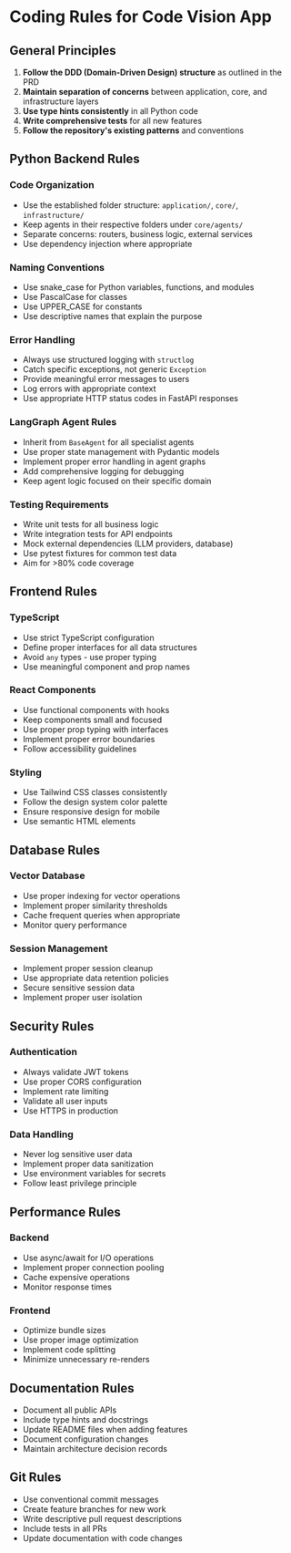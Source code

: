# Coding Rules for Code Vision App

## General Principles

1. **Follow the DDD (Domain-Driven Design) structure** as outlined in the PRD
2. **Maintain separation of concerns** between application, core, and infrastructure layers
3. **Use type hints consistently** in all Python code
4. **Write comprehensive tests** for all new features
5. **Follow the repository's existing patterns** and conventions

## Python Backend Rules

### Code Organization
- Use the established folder structure: `application/`, `core/`, `infrastructure/`
- Keep agents in their respective folders under `core/agents/`
- Separate concerns: routers, business logic, external services
- Use dependency injection where appropriate

### Naming Conventions
- Use snake_case for Python variables, functions, and modules
- Use PascalCase for classes
- Use UPPER_CASE for constants
- Use descriptive names that explain the purpose

### Error Handling
- Always use structured logging with `structlog`
- Catch specific exceptions, not generic `Exception`
- Provide meaningful error messages to users
- Log errors with appropriate context
- Use appropriate HTTP status codes in FastAPI responses

### LangGraph Agent Rules
- Inherit from `BaseAgent` for all specialist agents
- Use proper state management with Pydantic models
- Implement proper error handling in agent graphs
- Add comprehensive logging for debugging
- Keep agent logic focused on their specific domain

### Testing Requirements
- Write unit tests for all business logic
- Write integration tests for API endpoints
- Mock external dependencies (LLM providers, database)
- Use pytest fixtures for common test data
- Aim for >80% code coverage

## Frontend Rules

### TypeScript
- Use strict TypeScript configuration
- Define proper interfaces for all data structures
- Avoid `any` types - use proper typing
- Use meaningful component and prop names

### React Components
- Use functional components with hooks
- Keep components small and focused
- Use proper prop typing with interfaces
- Implement proper error boundaries
- Follow accessibility guidelines

### Styling
- Use Tailwind CSS classes consistently
- Follow the design system color palette
- Ensure responsive design for mobile
- Use semantic HTML elements

## Database Rules

### Vector Database
- Use proper indexing for vector operations
- Implement proper similarity thresholds
- Cache frequent queries when appropriate
- Monitor query performance

### Session Management
- Implement proper session cleanup
- Use appropriate data retention policies
- Secure sensitive session data
- Implement proper user isolation

## Security Rules

### Authentication
- Always validate JWT tokens
- Use proper CORS configuration
- Implement rate limiting
- Validate all user inputs
- Use HTTPS in production

### Data Handling
- Never log sensitive user data
- Implement proper data sanitization
- Use environment variables for secrets
- Follow least privilege principle

## Performance Rules

### Backend
- Use async/await for I/O operations
- Implement proper connection pooling
- Cache expensive operations
- Monitor response times

### Frontend
- Optimize bundle sizes
- Use proper image optimization
- Implement code splitting
- Minimize unnecessary re-renders

## Documentation Rules

- Document all public APIs
- Include type hints and docstrings
- Update README files when adding features
- Document configuration changes
- Maintain architecture decision records

## Git Rules

- Use conventional commit messages
- Create feature branches for new work
- Write descriptive pull request descriptions
- Include tests in all PRs
- Update documentation with code changes